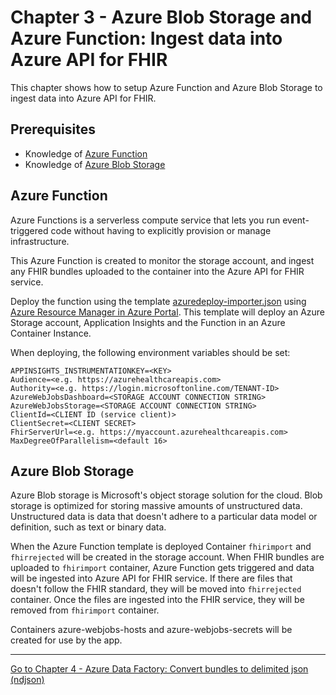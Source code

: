 # Chapter 3 - Azure Blob Storage and Azure Function: Ingest data into Azure API for FHIR

This chapter shows how to setup Azure Function and Azure Blob Storage to ingest data into Azure API for FHIR.

## Prerequisites
* Knowledge of [Azure Function](https://docs.microsoft.com/en-us/azure/azure-functions/)
* Knowledge of [Azure Blob Storage](https://docs.microsoft.com/en-us/azure/storage/blobs/storage-blobs-introduction)

## Azure Function
Azure Functions is a serverless compute service that lets you run event-triggered code without having to explicitly provision or manage infrastructure.

This Azure Function is created to monitor the storage account, and ingest any FHIR bundles uploaded to the container into the Azure API for FHIR service.

Deploy the function using the template [azuredeploy-importer.json](./azuredeploy-importer.json) using [Azure Resource Manager in Azure Portal](https://docs.microsoft.com/en-us/azure/azure-resource-manager/resource-group-template-deploy-portal#deploy-resources-from-custom-template). This template will deploy an Azure Storage account, Application Insights and the Function in an Azure Container Instance. 

When deploying, the following environment variables should be set:

```
APPINSIGHTS_INSTRUMENTATIONKEY=<KEY>
Audience=<e.g. https://azurehealthcareapis.com>
Authority=<e.g. https://login.microsoftonline.com/TENANT-ID>
AzureWebJobsDashboard=<STORAGE ACCOUNT CONNECTION STRING>
AzureWebJobsStorage=<STORAGE ACCOUNT CONNECTION STRING>
ClientId=<CLIENT ID (service client)>
ClientSecret=<CLIENT SECRET>
FhirServerUrl=<e.g. https://myaccount.azurehealthcareapis.com>
MaxDegreeOfParallelism=<default 16>	
```

## Azure Blob Storage
Azure Blob storage is Microsoft's object storage solution for the cloud. Blob storage is optimized for storing massive amounts of unstructured data. Unstructured data is data that doesn't adhere to a particular data model or definition, such as text or binary data.

When the Azure Function template is deployed Container `fhirimport` and `fhirrejected` will be created in the storage account.
When FHIR bundles are uploaded to `fhirimport` container, Azure Function gets triggered and data will be ingested into Azure API for FHIR service. If there are files that doesn't follow the FHIR standard, they will be moved into `fhirrejected` container. Once the files are ingested into the FHIR service, they will be removed from `fhirimport` container.

Containers azure-webjobs-hosts and azure-webjobs-secrets will be created for use by the app.

***

[Go to Chapter 4 - Azure Data Factory: Convert bundles to delimited json (ndjson)](../Chapter4-AzureDataFactory/ReadMe.md)
